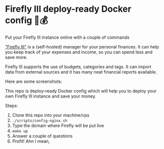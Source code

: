# Firefly III deploy-ready Docker config 🐳💰

Put your Firefly III instance online with a couple of commands

["Firefly III"](https://firefly-iii.org/) is a (self-hosted) manager for your
personal finances. It can help you keep track of your expenses and income,
so you can spend less and save more.

Firefly III supports the use of budgets, categories and tags. It can import
data from external sources and it has many neat financial reports available.

Here are some screenshots:

This repo is deploy-ready Docker config which will help you to deploy your
own Firefly III instance and save your money.


Steps:
1. Clone this repo into your machine/vps
2. `./scripts/config-nginx.sh`
3. Type the domain where Firefly will be put live
4. `make up`
5. Answer a couple of questions
6. Profit! Ahn I mean, 
